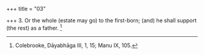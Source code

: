 +++
title = "03"

+++
3. Or the whole (estate may go) to the first-born; (and) he shall support (the rest) as a father. [^3] 


[^3]:  Colebrooke, Dāyabhāga III, 1, 15; Manu IX, 105.
